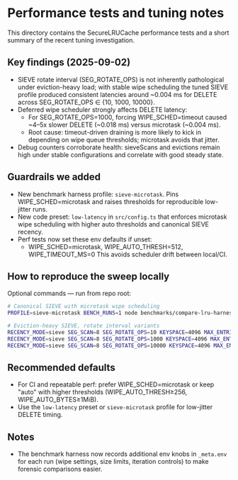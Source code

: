 # Performance tests and tuning notes

This directory contains the SecureLRUCache performance tests and a short summary of the recent tuning investigation.

## Key findings (2025-09-02)

- SIEVE rotate interval (SEG_ROTATE_OPS) is not inherently pathological under eviction-heavy load; with stable wipe scheduling the tuned SIEVE profile produced consistent latencies around ~0.004 ms for DELETE across SEG_ROTATE_OPS ∈ {10, 1000, 10000}.
- Deferred wipe scheduler strongly affects DELETE latency:
  - For SEG_ROTATE_OPS=1000, forcing WIPE_SCHED=timeout caused ~4–5x slower DELETE (~0.018 ms) versus microtask (~0.004 ms).
  - Root cause: timeout-driven draining is more likely to kick in depending on wipe queue thresholds; microtask avoids that jitter.
- Debug counters corroborate health: sieveScans and evictions remain high under stable configurations and correlate with good steady state.

## Guardrails we added

- New benchmark harness profile: `sieve-microtask`. Pins WIPE_SCHED=microtask and raises thresholds for reproducible low-jitter runs.
- New code preset: `low-latency` in `src/config.ts` that enforces microtask wipe scheduling with higher auto thresholds and canonical SIEVE recency.
- Perf tests now set these env defaults if unset:
  - WIPE_SCHED=microtask, WIPE_AUTO_THRESH=512, WIPE_TIMEOUT_MS=0
  This avoids scheduler drift between local/CI.

## How to reproduce the sweep locally

Optional commands — run from repo root:

```bash
# Canonical SIEVE with microtask wipe scheduling
PROFILE=sieve-microtask BENCH_RUNS=1 node benchmarks/compare-lru-harness.mjs

# Eviction-heavy SIEVE, rotate interval variants
RECENCY_MODE=sieve SEG_SCAN=8 SEG_ROTATE_OPS=10 KEYSPACE=4096 MAX_ENTRIES=64 VALUE_BYTES=1024 BENCH_RUNS=1 WIPE_SCHED=microtask node benchmarks/compare-lru-harness.mjs
RECENCY_MODE=sieve SEG_SCAN=8 SEG_ROTATE_OPS=1000 KEYSPACE=4096 MAX_ENTRIES=64 VALUE_BYTES=1024 BENCH_RUNS=1 WIPE_SCHED=microtask node benchmarks/compare-lru-harness.mjs
RECENCY_MODE=sieve SEG_SCAN=8 SEG_ROTATE_OPS=10000 KEYSPACE=4096 MAX_ENTRIES=64 VALUE_BYTES=1024 BENCH_RUNS=1 WIPE_SCHED=microtask node benchmarks/compare-lru-harness.mjs
```

## Recommended defaults

- For CI and repeatable perf: prefer WIPE_SCHED=microtask or keep "auto" with higher thresholds (WIPE_AUTO_THRESH≥256, WIPE_AUTO_BYTES≥1MiB).
- Use the `low-latency` preset or `sieve-microtask` profile for low-jitter DELETE timing.

## Notes

- The benchmark harness now records additional env knobs in `_meta.env` for each run (wipe settings, size limits, iteration controls) to make forensic comparisons easier.
